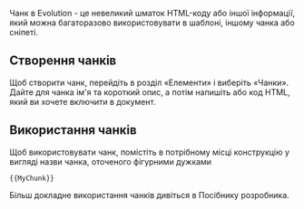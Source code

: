 Чанк в Evolution - це невеликий шматок HTML-коду або іншої інформації, який можна багаторазово використовувати в шаблоні, іншому чанка або сніпеті.

## Створення чанків ##

Щоб створити чанк, перейдіть в розділ «Елементи» і виберіть «Чанки». Дайте  для чанка ім'я та короткий опис, а потім напишіть або код HTML, який ви хочете включити в документ.
## Використання чанків ##

Щоб використовувати чанк, помістіть в потрібному місці конструкцію у вигляді назви чанка, оточеного фігурними дужками
```
{{MyChunk}}
```
Більш докладне використання чанків дивіться в Посібнику розробника.
